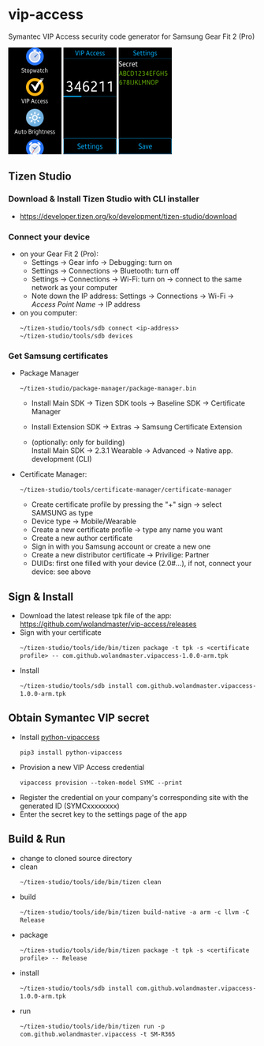 # vip-access
Symantec VIP Access security code generator for Samsung Gear Fit 2 (Pro)

<img src="https://github.com/wolandmaster/vip-access/raw/master/images/screenshot-1.jpg" width="108" height="216"/> <img src="https://github.com/wolandmaster/vip-access/raw/master/images/screenshot-2.jpg" width="108" height="216"/> <img src="https://github.com/wolandmaster/vip-access/raw/master/images/screenshot-3.jpg" width="108" height="216"/>

## Tizen Studio

### Download & Install Tizen Studio with CLI installer
  * https://developer.tizen.org/ko/development/tizen-studio/download

### Connect your device 
  * on your Gear Fit 2 (Pro):
    * Settings -> Gear info -> Debugging: turn on
    * Settings -> Connections -> Bluetooth: turn off
    * Settings -> Connections -> Wi-Fi: turn on -> connect to the same network as your computer
    * Note down the IP address: Settings -> Connections -> Wi-Fi -> *Access Point Name* -> IP address
  * on you computer:
    ```
    ~/tizen-studio/tools/sdb connect <ip-address>
    ~/tizen-studio/tools/sdb devices
    ```
### Get Samsung certificates

  * Package Manager
    ```
    ~/tizen-studio/package-manager/package-manager.bin
    ```
    * Install Main SDK -> Tizen SDK tools -> Baseline SDK -> Certificate Manager
    * Install Extension SDK -> Extras -> Samsung Certificate Extension

    * (optionally: only for building)    
      Install Main SDK -> 2.3.1 Wearable -> Advanced -> Native app. development (CLI)
      
  * Certificate Manager:
    ```
    ~/tizen-studio/tools/certificate-manager/certificate-manager
    ```
    * Create certificate profile by pressing the "+" sign -> select SAMSUNG as type
    * Device type -> Mobile/Wearable
    * Create a new certificate profile -> type any name you want
    * Create a new author certificate
    * Sign in with you Samsung account or create a new one
    * Create a new distributor certificate -> Privilige: Partner
    * DUIDs: first one filled with your device (2.0#...), if not, connect your device: see above
    
## Sign & Install
  * Download the latest release tpk file of the app: https://github.com/wolandmaster/vip-access/releases
  * Sign with your certificate
    ```
    ~/tizen-studio/tools/ide/bin/tizen package -t tpk -s <certificate profile> -- com.github.wolandmaster.vipaccess-1.0.0-arm.tpk
    ```
  * Install
    ```
    ~/tizen-studio/tools/sdb install com.github.wolandmaster.vipaccess-1.0.0-arm.tpk
    ```

## Obtain Symantec VIP secret
* Install [python-vipaccess](https://github.com/dlenski/python-vipaccess)
  ```
  pip3 install python-vipaccess
  ```
* Provision a new VIP Access credential
  ```
  vipaccess provision --token-model SYMC --print
  ```
* Register the credential on your company's corresponding site with the generated ID (SYMCxxxxxxxx)
* Enter the secret key to the settings page of the app

## Build & Run
* change to cloned source directory
* clean
  ```
  ~/tizen-studio/tools/ide/bin/tizen clean
  ```
* build
  ```
  ~/tizen-studio/tools/ide/bin/tizen build-native -a arm -c llvm -C Release
  ```
* package
  ```
  ~/tizen-studio/tools/ide/bin/tizen package -t tpk -s <certificate profile> -- Release  
  ```
* install
  ```
  ~/tizen-studio/tools/sdb install com.github.wolandmaster.vipaccess-1.0.0-arm.tpk
  ```
* run
  ```
  ~/tizen-studio/tools/ide/bin/tizen run -p com.github.wolandmaster.vipaccess -t SM-R365
  ```
